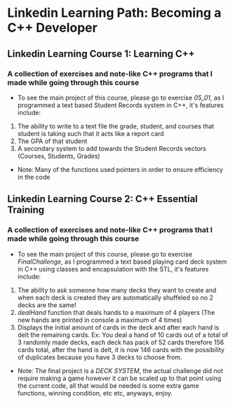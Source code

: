 # Linkedin Learning Path: Becoming a C++ Developer 
## Linkedin Learning Course 1: Learning C++
### A collection of exercises and note-like C++ programs that I made while going through this course
- To see the main project of this course, please go to exercise *05_01*, as I programmed a text based Student Records system in C++, it's features include:
1. The ability to write to a text file the grade, student, and courses that student is taking such that it acts like a report card
2. The GPA of that student
3. A secondary system to add towards the Student Records vectors (Courses, Students, Grades)
- Note: Many of the functions used pointers in order to ensure efficiency in the code
## Linkedin Learning Course 2: C++ Essential Training
### A collection of exercises and note-like C++ programs that I made while going through this course
- To see the main project of this course, please go to exercise *FinalChallenge*, as I programmed a text based playing card deck system in C++ using classes and encapsulation with the STL, it's features include:
1. The ability to ask someone how many decks they want to create and when each deck is created they are automatically shuffeled so no 2 decks are the same!
2. *dealHand* function that deals hands to a maximum of 4 players (The new hands are printed in console a maximum of 4 times)
3. Displays the initial amount of cards in the deck and after each hand is delt the remaining cards. Ex: You deal a hand of 10 cards out of a total of 3 randomly made decks, each deck has pack of 52 cards therefore 156 cards total, after the hand is delt, it is now 146 cards with the possibility of duplicates because you have 3 decks to choose from.
- Note: The final project is a *DECK SYSTEM*, the actual challenge did not require making a game however it can be scaled up to that point using the current code, all that would be needed is some extra game functions, winning condition, etc etc, anyways, enjoy.